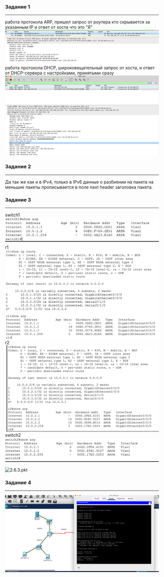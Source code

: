 ### Задание 1
---
работа протокола ARP, пришел запрос от роутера кто скрывается за указанным IP и ответ от хоста что это "Я"
![](./img/2.6.1.png)
работа протокола  DHCP, широковещательный запрос от хоста, и ответ от DHCP-сервера с настройками, принятыми сразу
![](./img/2.6.2.png)

### Задание 2
---
Да так же как и в IPv4, только в IPv6 данные о разбиении на пакета на меньшие пакеты прописывается в поле next header заголовка 
пакета.

### Задание 3
---
switch1
![](./img/2.6.3.1.png)
r1
![](./img/2.6.3.2.png)
r2
![](./img/2.6.3.3.png)
switch2
![](./img/2.6.3.4.png)   

![2.6.3.pkt](./files/2.6.3.pkt)

### Задание 4
---
![](./img/2.6.4.png)
